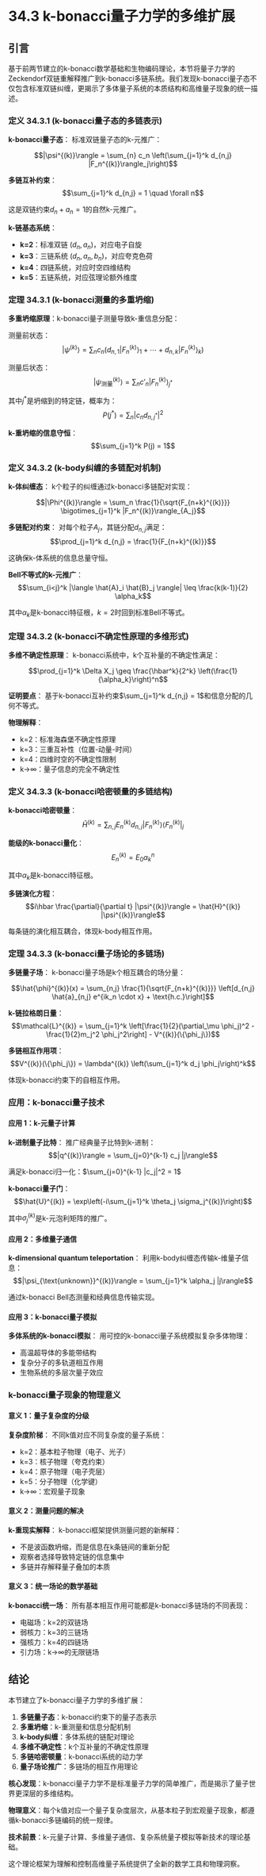 # 34.3 k-bonacci量子力学的多维扩展

## 引言

基于前两节建立的k-bonacci数学基础和生物编码理论，本节将量子力学的Zeckendorf双链重解释推广到k-bonacci多链系统。我们发现k-bonacci量子态不仅包含标准双链纠缠，更揭示了多体量子系统的本质结构和高维量子现象的统一描述。

### 定义 34.3.1 (k-bonacci量子态的多链表示)

**k-bonacci量子态**：
标准双链量子态的k-元推广：

$$|\psi^{(k)}\rangle = \sum_{n} c_n \left(\sum_{j=1}^k d_{n,j} |F_n^{(k)}\rangle_j\right)$$

**多链互补约束**：
$$\sum_{j=1}^k d_{n,j} = 1 \quad \forall n$$

这是双链约束$d_n + a_n = 1$的自然k-元推广。

**k-链基态系统**：
- **k=2**：标准双链 $(d_n, a_n)$，对应电子自旋
- **k=3**：三链系统 $(d_n, a_n, b_n)$，对应夸克色荷
- **k=4**：四链系统，对应时空四维结构
- **k=5**：五链系统，对应弦理论额外维度

### 定理 34.3.1 (k-bonacci测量的多重坍缩)

**多重坍缩原理**：k-bonacci量子测量导致k-重信息分配：

测量前状态：
$$|\psi^{(k)}\rangle = \sum_n c_n (d_{n,1}|F_n^{(k)}\rangle_1 + \cdots + d_{n,k}|F_n^{(k)}\rangle_k)$$

测量后状态：
$$|\psi_{\text{测量}}^{(k)}\rangle = \sum_n c'_n |F_n^{(k)}\rangle_{j^*}$$

其中$j^*$是坍缩到的特定链，概率为：
$$P(j^*) = \sum_n |c_n d_{n,j^*}|^2$$

**k-重坍缩的信息守恒**：
$$\sum_{j=1}^k P(j) = 1$$

### 定义 34.3.2 (k-body纠缠的多链配对机制)

**k-体纠缠态**：
k个粒子的纠缠通过k-bonacci多链配对实现：

$$|\Phi^{(k)}\rangle = \sum_n \frac{1}{\sqrt{F_{n+k}^{(k)}}} \bigotimes_{j=1}^k |F_n^{(k)}\rangle_{A_j}$$

**多链配对约束**：
对每个粒子$A_j$，其链分配$d_{n,j}$满足：
$$\prod_{j=1}^k d_{n,j} = \frac{1}{F_{n+k}^{(k)}}$$

这确保k-体系统的信息总量守恒。

**Bell不等式的k-元推广**：
$$\sum_{i<j}^k |\langle \hat{A}_i \hat{B}_j \rangle| \leq \frac{k(k-1)}{2} \alpha_k$$

其中$\alpha_k$是k-bonacci特征根，$k=2$时回到标准Bell不等式。

### 定理 34.3.2 (k-bonacci不确定性原理的多维形式)

**多维不确定性原理**：
k-bonacci系统中，k个互补量的不确定性满足：

$$\prod_{j=1}^k \Delta X_j \geq \frac{\hbar^k}{2^k} \left(\frac{1}{\alpha_k}\right)^n$$

**证明要点**：
基于k-bonacci互补约束$\sum_{j=1}^k d_{n,j} = 1$和信息分配的几何不等式。

**物理解释**：
- k=2：标准海森堡不确定性原理
- k=3：三重互补性（位置-动量-时间）
- k=4：四维时空的不确定性限制
- k→∞：量子信息的完全不确定性

### 定义 34.3.3 (k-bonacci哈密顿量的多链结构)

**k-bonacci哈密顿量**：
$$\hat{H}^{(k)} = \sum_{n,j} E_n^{(k)} d_{n,j} |F_n^{(k)}\rangle\langle F_n^{(k)}|_j$$

**能级的k-bonacci量化**：
$$E_n^{(k)} = E_0 \alpha_k^n$$

其中$\alpha_k$是k-bonacci特征根。

**多链演化方程**：
$$i\hbar \frac{\partial}{\partial t} |\psi^{(k)}\rangle = \hat{H}^{(k)} |\psi^{(k)}\rangle$$

每条链的演化相互耦合，体现k-body相互作用。

### 定理 34.3.3 (k-bonacci量子场论的多链场)

**多链量子场**：
k-bonacci量子场是k个相互耦合的场分量：

$$\hat{\phi}^{(k)}(x) = \sum_{n,j} \frac{1}{\sqrt{F_{n+k}^{(k)}}} \left[d_{n,j} \hat{a}_{n,j} e^{ik_n \cdot x} + \text{h.c.}\right]$$

**k-链拉格朗日量**：
$$\mathcal{L}^{(k)} = \sum_{j=1}^k \left[\frac{1}{2}(\partial_\mu \phi_j)^2 - \frac{1}{2}m_j^2 \phi_j^2\right] - V^{(k)}(\{\phi_j\})$$

**多链相互作用项**：
$$V^{(k)}(\{\phi_j\}) = \lambda^{(k)} \left(\sum_{j=1}^k d_j \phi_j\right)^k$$

体现k-bonacci约束下的自相互作用。

### 应用：k-bonacci量子技术

#### 应用 1：k-元量子计算

**k-进制量子比特**：
推广经典量子比特到k-进制：
$$|q^{(k)}\rangle = \sum_{j=0}^{k-1} c_j |j\rangle$$

满足k-bonacci归一化：$\sum_{j=0}^{k-1} |c_j|^2 = 1$

**k-bonacci量子门**：
$$\hat{U}^{(k)} = \exp\left(-i\sum_{j=1}^k \theta_j \sigma_j^{(k)}\right)$$

其中$\sigma_j^{(k)}$是k-元泡利矩阵的推广。

#### 应用 2：多维量子通信

**k-dimensional quantum teleportation**：
利用k-body纠缠态传输k-维量子信息：
$$|\psi_{\text{unknown}}^{(k)}\rangle = \sum_{j=1}^k \alpha_j |j\rangle$$

通过k-bonacci Bell态测量和经典信息传输实现。

#### 应用 3：k-bonacci量子模拟

**多体系统的k-bonacci模拟**：
用可控的k-bonacci量子系统模拟复杂多体物理：
- 高温超导体的多能带结构
- 复杂分子的多轨道相互作用
- 生物系统的多层次量子效应

### k-bonacci量子现象的物理意义

#### 意义 1：量子复杂度的分级

**复杂度阶梯**：
不同k值对应不同复杂度的量子系统：
- k=2：基本粒子物理（电子、光子）
- k=3：核子物理（夸克约束）
- k=4：原子物理（电子壳层）
- k=5：分子物理（化学键）
- k→∞：宏观量子现象

#### 意义 2：测量问题的解决

**k-重现实解释**：
k-bonacci框架提供测量问题的新解释：
- 不是波函数坍缩，而是信息在k条链间的重新分配
- 观察者选择导致特定链的信息集中
- 多链并存解释量子叠加的本质

#### 意义 3：统一场论的数学基础

**k-bonacci统一场**：
所有基本相互作用可能都是k-bonacci多链场的不同表现：
- 电磁场：k=2的双链场
- 弱核力：k=3的三链场
- 强核力：k=4的四链场
- 引力场：k→∞的无限链场

## 结论

本节建立了k-bonacci量子力学的多维扩展：

1. **多链量子态**：k-bonacci约束下的量子态表示
2. **多重坍缩**：k-重测量和信息分配机制
3. **k-body纠缠**：多体系统的链配对理论
4. **多维不确定性**：k个互补量的不确定性原理
5. **多链哈密顿量**：k-bonacci系统的动力学
6. **量子场论推广**：多链场的相互作用理论

**核心发现**：k-bonacci量子力学不是标准量子力学的简单推广，而是揭示了量子世界更深层的多维结构。

**物理意义**：每个k值对应一个量子复杂度层次，从基本粒子到宏观量子现象，都遵循k-bonacci多链编码的统一规律。

**技术前景**：k-元量子计算、多维量子通信、复杂系统量子模拟等新技术的理论基础。

这个理论框架为理解和控制高维量子系统提供了全新的数学工具和物理洞察。